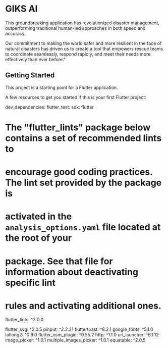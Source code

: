 # GIKS AI

This groundbreaking application has revolutionized disaster management, outperforming traditional human-led approaches in both speed and accuracy.

Our commitment to making the world safer and more resilient in the face of natural disasters has driven us to create a tool that empowers rescue teams to coordinate seamlessly, respond rapidly, and meet their needs more effectively than ever before."

## Getting Started

This project is a starting point for a Flutter application.

A few resources to get you started if this is your first Flutter project:

dev_dependencies:
  flutter_test:
    sdk: flutter

  # The "flutter_lints" package below contains a set of recommended lints to
  # encourage good coding practices. The lint set provided by the package is
  # activated in the `analysis_options.yaml` file located at the root of your
  # package. See that file for information about deactivating specific lint
  # rules and activating additional ones.
  flutter_lints: ^2.0.0
  
  flutter_svg: ^2.0.5
  pinput: ^2.2.31
  fluttertoast: ^8.2.1
  google_fonts: ^5.1.0
  latlong2: ^0.9.0
  flutter_osm_plugin: ^0.55.2
  http: ^1.1.0
  url_launcher: ^6.1.12
  image_picker: ^1.0.1
  multiple_images_picker: ^1.0.1
  equatable: ^2.0.5
